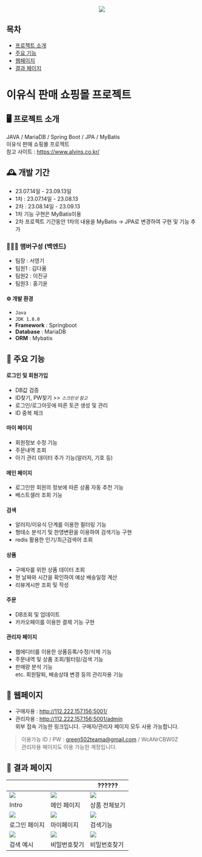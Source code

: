 <p align="center">
  <img src="https://github.com/youngkiSeo/babymeal/assets/132994346/416253d6-efc0-4c12-b417-6f049dc35b4b">
</p>


## 목차
- [프로젝트 소개](#프로젝트-소개)
- [주요 기능](#주요-기능)
- [웹페이지](#웹페이지)
- [결과 페이지](#결과-페이지)

# 이유식 판매 쇼핑몰 프로젝트

## 🖥️ 프로젝트 소개
JAVA / MariaDB / Spring Boot / JPA / MyBatis <br>
이유식 판매 쇼핑몰 프로젝트 <br>
참고 사이트 : https://www.alvins.co.kr/

## 🕰️ 개발 기간
* 23.07.14일 - 23.09.13일 
* 1차 : 23.07.14일 - 23.08.13
* 2차 : 23.08.14일 - 23.09.13 <br>
* 1차 기능 구현은 MyBatis이용
* 2차 프로젝트 기간동안 1차의 내용을 MyBatis -> JPA로 변경하여 구현 및 기능 추가

### 🧑‍🤝‍🧑 맴버구성 (백엔드)
- 팀장  : 서영기
- 팀원1 : 김다율
- 팀원2 : 이진규
- 팀원3 : 홍기윤

#### ⚙️ 개발 환경
- `Java`
- `JDK 1.8.0`
- **Framework** : Springboot
- **Database** : MariaDB
- **ORM** : Mybatis

## 📌 주요 기능
#### 로그인 및 회원가입 
- DB값 검증
- ID찾기, PW찾기 >> <small><i>스크린샷 참고</i></small>
- 로그인/로그아웃에 따른 토큰 생성 및 관리
- ID 중복 체크

#### 마이 페이지
- 회원정보 수정 기능
- 주문내역 조회
- 아기 관리 데이터 추가 기능(알러지, 기호 등)

#### 메인 페이지
- 로그인한 회원의 정보에 따른 상품 자동 추천 기능
- 베스트셀러 조회 기능

#### 검색
- 알러지/이유식 단계를 이용한 필터링 기능
- 형태소 분석기 및 한영변환을 이용하여 검색기능 구현
- redis 활용한 인기/최근검색어 조회

#### 상품
- 구매자를 위한 상품 데이터 조회
- 현 날짜와 시간을 확인하여 예상 배송일정 계산 
- 리뷰게시판 조회 및 작성

#### 주문
- DB조회 및 업데이트 
- 카카오페이를 이용한 결제 기능 구현

#### 관리자 페이지
- 웹에디터를 이용한 상품등록/수정/삭제 기능
- 주문내역 및 상품 조회/필터링/검색 기능
- 판매량 분석 기능 <br>
etc. 회원탈퇴, 배송상태 변경 등의 관리자용 기능





## 📌 웹페이지
* 구매자용 : http://112.222.157.156:5001/ <br>
* 관리자용 : http://112.222.157.156:5001/admin <br>
외부 접속 가능한 링크입니다. 구매자/관리자 페이지 모두 사용 가능합니다. <br>
> 이용가능 ID / PW : green502teama@gmail.com / WcANrCBW0Z <br>
> 관리자용 페이지도 이용 가능한 계정입니다.



## 📌 결과 페이지

|                                                                                                      |                                                                                                          | ??????                                                                                                   |
|----------------------------------------------------------------------------------------------------------|----------------------------------------------------------------------------------------------------------|----------------------------------------------------------------------------------------------------------|
| <img src="https://github.com/youngkiSeo/babymeal/assets/132994346/416253d6-efc0-4c12-b417-6f049dc35b4b"> | <img src="https://github.com/youngkiSeo/babymeal/assets/132994346/2606b755-84dc-442a-bbe4-31d5c5ca1dee"> | <img src="https://github.com/youngkiSeo/babymeal/assets/132994346/153f1d8d-ded6-4543-b311-fd41b27f64bf"> |
| Intro                                                                                                    | 메인 페이지                                                                                                   | 상품 전체보기                                                                                                  |
| <img src="https://github.com/youngkiSeo/babymeal/assets/132994346/98951ae4-86d1-483f-904a-4c20bc6cfc91"> | <img src="https://github.com/youngkiSeo/babymeal/assets/132994346/048e1236-d271-43bd-b30a-a50460b97b63"> | <img src="https://github.com/youngkiSeo/babymeal/assets/132994346/97e82501-5cbd-4f39-b876-c09694d2bc07"> |
| 로그인 페이지                                                                                                  | 마이페이지                                                                                                    | 검색기능                                                                                                     |
| <img src="https://github.com/youngkiSeo/babymeal/assets/132994346/d2bd275b-47cb-47ed-b230-54ebbf839fc3"> | <img src="https://github.com/youngkiSeo/babymeal/assets/132994346/df98fe8c-1989-4d63-9698-702d48fe7e76"> | <img src="https://github.com/youngkiSeo/babymeal/assets/132994346/231f60c7-0088-418b-9ae7-73ac871d262d"> |
| 검색 예시                                                                                             | 비밀번호찾기                                                                                                   | 비밀번호찾기                                                                                                   |
